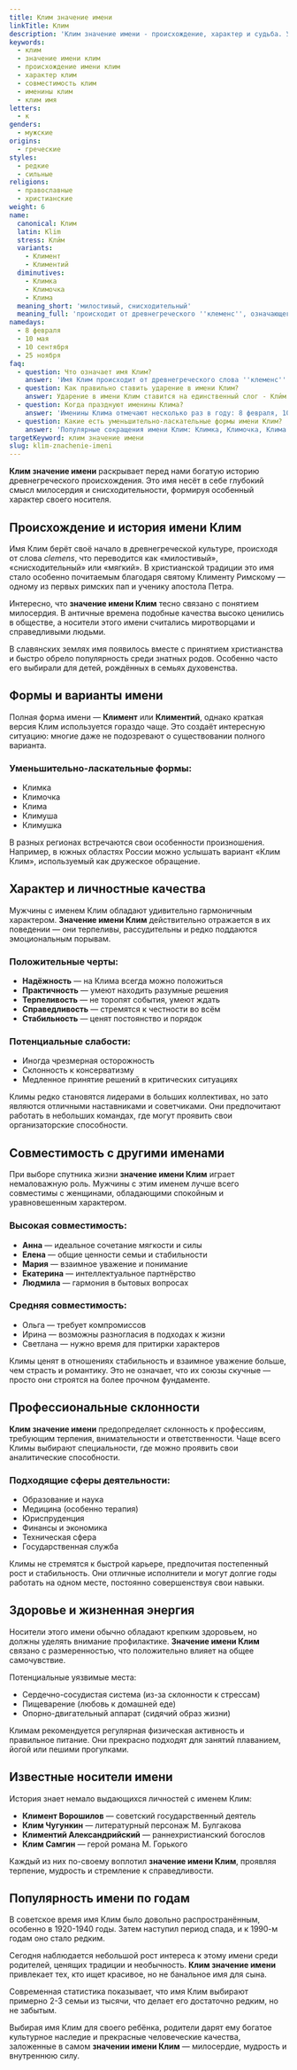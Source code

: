 ```yaml
---
title: Клим значение имени
linkTitle: Клим
description: 'Клим значение имени - происхождение, характер и судьба. Узнайте все о древнегреческом имени, его влиянии на личность и совместимости с другими именами.'
keywords:
  - клим
  - значение имени клим
  - происхождение имени клим
  - характер клим
  - совместимость клим
  - именины клим
  - клим имя
letters:
  - к
genders:
  - мужские
origins:
  - греческие
styles:
  - редкие
  - сильные
religions:
  - православные
  - христианские
weight: 6
name:
  canonical: Клим
  latin: Klim
  stress: Кли́м
  variants:
    - Климент
    - Климентий
  diminutives:
    - Климка
    - Климочка
    - Клима
  meaning_short: 'милостивый, снисходительный'
  meaning_full: 'происходит от древнегреческого ''клеменс'', означающего ''милостивый'', ''мягкий'', ''снисходительный'''
namedays:
  - 8 февраля
  - 10 мая
  - 10 сентября
  - 25 ноября
faq:
  - question: Что означает имя Клим?
    answer: 'Имя Клим происходит от древнегреческого слова ''клеменс'' и означает ''милостивый'', ''снисходительный'', ''мягкий''. Это имя символизирует доброту и терпимость.'
  - question: Как правильно ставить ударение в имени Клим?
    answer: Ударение в имени Клим ставится на единственный слог - Кли́м. Это односложное имя с ударением на 'и'.
  - question: Когда празднуют именины Клима?
    answer: 'Именины Клима отмечают несколько раз в году: 8 февраля, 10 мая, 10 сентября и 25 ноября по православному календарю.'
  - question: Какие есть уменьшительно-ласкательные формы имени Клим?
    answer: 'Популярные сокращения имени Клим: Климка, Климочка, Клима. В детстве часто используют форму Климуша или Климушка.'
targetKeyword: клим значение имени
slug: klim-znachenie-imeni
---
```


**Клим значение имени** раскрывает перед нами богатую историю древнегреческого происхождения. Это имя несёт в себе глубокий смысл милосердия и снисходительности, формируя особенный характер своего носителя.

## Происхождение и история имени Клим

Имя Клим берёт своё начало в древнегреческой культуре, происходя от слова *clemens*, что переводится как «милостивый», «снисходительный» или «мягкий». В христианской традиции это имя стало особенно почитаемым благодаря святому Клименту Римскому — одному из первых римских пап и ученику апостола Петра.

Интересно, что **значение имени Клим** тесно связано с понятием милосердия. В античные времена подобные качества высоко ценились в обществе, а носители этого имени считались миротворцами и справедливыми людьми.

В славянских землях имя появилось вместе с принятием христианства и быстро обрело популярность среди знатных родов. Особенно часто его выбирали для детей, рождённых в семьях духовенства.

## Формы и варианты имени

Полная форма имени — **Климент** или **Климентий**, однако краткая версия Клим используется гораздо чаще. Это создаёт интересную ситуацию: многие даже не подозревают о существовании полного варианта.

### Уменьшительно-ласкательные формы:
- Климка
- Климочка  
- Клима
- Климуша
- Климушка

В разных регионах встречаются свои особенности произношения. Например, в южных областях России можно услышать вариант «Клим Клим», используемый как дружеское обращение.

## Характер и личностные качества

Мужчины с именем Клим обладают удивительно гармоничным характером. **Значение имени Клим** действительно отражается в их поведении — они терпеливы, рассудительны и редко поддаются эмоциональным порывам.

### Положительные черты:
- **Надёжность** — на Клима всегда можно положиться
- **Практичность** — умеют находить разумные решения
- **Терпеливость** — не торопят события, умеют ждать
- **Справедливость** — стремятся к честности во всём
- **Стабильность** — ценят постоянство и порядок

### Потенциальные слабости:
- Иногда чрезмерная осторожность
- Склонность к консерватизму
- Медленное принятие решений в критических ситуациях

Климы редко становятся лидерами в больших коллективах, но зато являются отличными наставниками и советчиками. Они предпочитают работать в небольших командах, где могут проявить свои организаторские способности.

## Совместимость с другими именами

При выборе спутника жизни **значение имени Клим** играет немаловажную роль. Мужчины с этим именем лучше всего совместимы с женщинами, обладающими спокойным и уравновешенным характером.

### Высокая совместимость:
- **Анна** — идеальное сочетание мягкости и силы
- **Елена** — общие ценности семьи и стабильности  
- **Мария** — взаимное уважение и понимание
- **Екатерина** — интеллектуальное партнёрство
- **Людмила** — гармония в бытовых вопросах

### Средняя совместимость:
- Ольга — требует компромиссов
- Ирина — возможны разногласия в подходах к жизни
- Светлана — нужно время для притирки характеров

Климы ценят в отношениях стабильность и взаимное уважение больше, чем страсть и романтику. Это не означает, что их союзы скучные — просто они строятся на более прочном фундаменте.

## Профессиональные склонности

**Клим значение имени** предопределяет склонность к профессиям, требующим терпения, внимательности и ответственности. Чаще всего Климы выбирают специальности, где можно проявить свои аналитические способности.

### Подходящие сферы деятельности:
- Образование и наука
- Медицина (особенно терапия)
- Юриспруденция
- Финансы и экономика
- Техническая сфера
- Государственная служба

Климы не стремятся к быстрой карьере, предпочитая постепенный рост и стабильность. Они отличные исполнители и могут долгие годы работать на одном месте, постоянно совершенствуя свои навыки.

## Здоровье и жизненная энергия

Носители этого имени обычно обладают крепким здоровьем, но должны уделять внимание профилактике. **Значение имени Клим** связано с размеренностью, что положительно влияет на общее самочувствие.

Потенциальные уязвимые места:
- Сердечно-сосудистая система (из-за склонности к стрессам)
- Пищеварение (любовь к домашней еде)
- Опорно-двигательный аппарат (сидячий образ жизни)

Климам рекомендуется регулярная физическая активность и правильное питание. Они прекрасно подходят для занятий плаванием, йогой или пешими прогулками.

## Известные носители имени

История знает немало выдающихся личностей с именем Клим:

- **Климент Ворошилов** — советский государственный деятель
- **Клим Чугункин** — литературный персонаж М. Булгакова  
- **Климентий Александрийский** — раннехристианский богослов
- **Клим Самгин** — герой романа М. Горького

Каждый из них по-своему воплотил **значение имени Клим**, проявляя терпение, мудрость и стремление к справедливости.

## Популярность имени по годам

В советское время имя Клим было довольно распространённым, особенно в 1920-1940 годы. Затем наступил период спада, и к 1990-м годам оно стало редким.

Сегодня наблюдается небольшой рост интереса к этому имени среди родителей, ценящих традиции и необычность. **Клим значение имени** привлекает тех, кто ищет красивое, но не банальное имя для сына.

Современная статистика показывает, что имя Клим выбирают примерно 2-3 семьи из тысячи, что делает его достаточно редким, но не забытым.

Выбирая имя Клим для своего ребёнка, родители дарят ему богатое культурное наследие и прекрасные человеческие качества, заложенные в самом **значении имени Клим** — милосердие, мудрость и внутреннюю силу.
